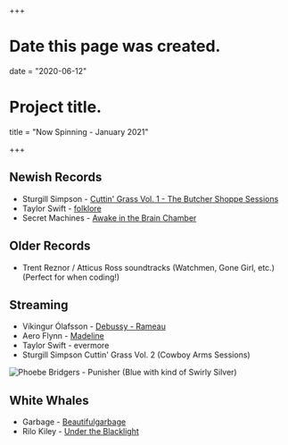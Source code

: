 +++
# Date this page was created.
date = "2020-06-12"

# Project title.
title = "Now Spinning - January 2021"

+++

## Newish Records

* Sturgill Simpson - [Cuttin' Grass Vol. 1 -  The Butcher Shoppe Sessions ](https://www.discogs.com/Sturgill-Simpson-Cuttin-Grass-Vol1-The-Butcher-Shoppe-Sessions/release/16416111)
* Taylor Swift - [folklore](https://www.discogs.com/Taylor-Swift-Folklore/release/16257536)
* Secret Machines - [Awake in the Brain Chamber](https://www.discogs.com/Secret-Machines-Awake-In-The-Brain-Chamber/release/1647956)

## Older Records
* Trent Reznor / Atticus Ross soundtracks (Watchmen, Gone Girl, etc.) (Perfect for when coding!)


## Streaming
* Víkingur Ólafsson - [Debussy - Rameau](https://music.apple.com/us/album/debussy-rameau/1492313510)
* Aero Flynn - [Madeline](https://music.apple.com/us/album/madeline/1546436080)
* Taylor Swift - evermore
* Sturgill Simpson Cuttin' Grass Vol. 2 (Cowboy Arms Sessions)

![Phoebe Bridgers - Punisher (Blue with kind of Swirly Silver)](/img/punisher.jpg)

## White Whales
* Garbage - [Beautifulgarbage](https://www.discogs.com/Garbage-Beautifulgarbage/release/6193359)
* Rilo Kiley - [Under the Blacklight](https://www.discogs.com/Rilo-Kiley-Under-The-Blacklight/release/3077280)



